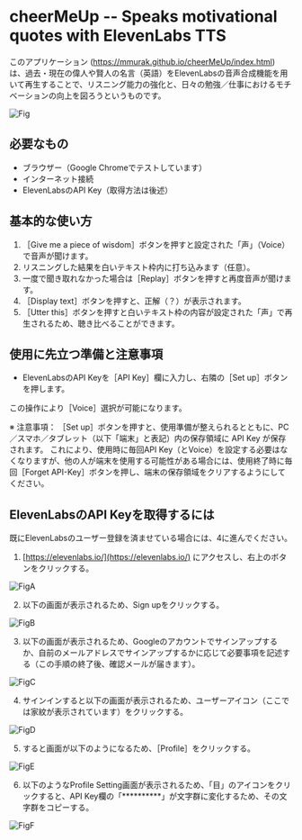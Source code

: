 # cheerMeUp -- Speaks motivational quotes with ElevenLabs TTS

このアプリケーション (https://mmurak.github.io/cheerMeUp/index.html) は、過去・現在の偉人や賢人の名言（英語）をElevenLabsの音声合成機能を用いて再生することで、リスニング能力の強化と、日々の勉強／仕事におけるモチベーションの向上を図ろうというものです。

![Fig](https://github.com/mmurak/cheerMeUp/assets/7446897/d1fe80a5-bb2f-4a35-a130-ef2868926d05)

## 必要なもの

- ブラウザー（Google Chromeでテストしています）
- インターネット接続
- ElevenLabsのAPI Key（取得方法は後述）

## 基本的な使い方

1. ［Give me a piece of wisdom］ボタンを押すと設定された「声」（Voice）で音声が聞けます。
1. リスニングした結果を白いテキスト枠内に打ち込みます（任意）。
1. 一度で聞き取れなかった場合は［Replay］ボタンを押すと再度音声が聞けます。
1. ［Display text］ボタンを押すと、正解（？）が表示されます。
1. ［Utter this］ボタンを押すと白いテキスト枠の内容が設定された「声」で再生されるため、聴き比べることができます。

## 使用に先立つ準備と注意事項

- ElevenLabsのAPI Keyを［API Key］欄に入力し、右隣の［Set up］ボタンを押します。

この操作により［Voice］選択が可能になります。

※ 注意事項：
［Set up］ボタンを押すと、使用準備が整えられるとともに、PC／スマホ／タブレット（以下「端末」と表記）内の保存領域に API Key が保存されます。
これにより、使用時に毎回API Key（とVoice）を設定する必要はなくなりますが、他の人が端末を使用する可能性がある場合には、使用終了時に毎回［Forget API-Key］ボタンを押し、端末の保存領域をクリアするようにしてください。

## ElevenLabsのAPI Keyを取得するには

既にElevenLabsのユーザー登録を済ませている場合には、4に進んでください。

1. [https://elevenlabs.io/](https://elevenlabs.io/) にアクセスし、右上のボタンをクリックする。

![FigA](https://github.com/mmurak/cheerMeUp/assets/7446897/0ced3fe7-7642-45c1-94c5-306131bc48c9)

2. 以下の画面が表示されるため、Sign upをクリックする。

![FigB](https://github.com/mmurak/cheerMeUp/assets/7446897/6872607e-bd94-4abf-9f37-ebb5293569f1)

3. 以下の画面が表示されるため、Googleのアカウントでサインアップするか、自前のメールアドレスでサインアップするかに応じて必要事項を記述する（この手順の終了後、確認メールが届きます）。

![FigC](https://github.com/mmurak/cheerMeUp/assets/7446897/5a8634b2-a234-4a03-a5e6-6464f8ac50be)

4. サインインすると以下の画面が表示されるため、ユーザーアイコン（ここでは家紋が表示されています）をクリックする。

![FigD](https://github.com/mmurak/cheerMeUp/assets/7446897/77eebfe9-d3ec-4e6c-adc2-00f02e1a630c)

5. すると画面が以下のようになるため、［Profile］をクリックする。

![FigE](https://github.com/mmurak/cheerMeUp/assets/7446897/3eeffaf5-463c-4aa7-86fa-812649b80a24)

6. 以下のようなProfile Setting画面が表示されるため、「目」のアイコンをクリックすると、API Key欄の「**********」が文字群に変化するため、その文字群をコピーする。

![FigF](https://github.com/mmurak/cheerMeUp/assets/7446897/8bbe4613-920e-4603-8da8-7fdfa835846f)
